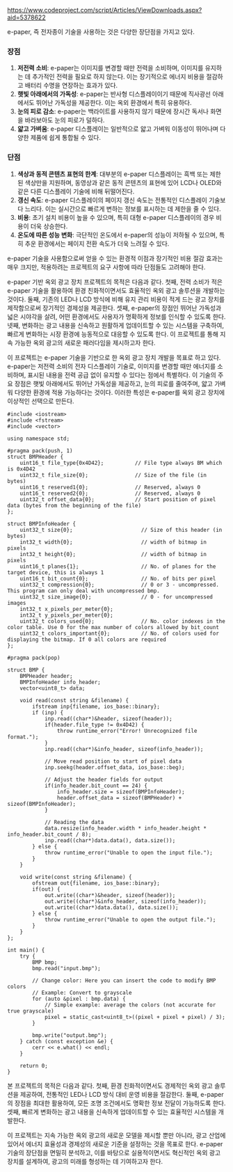 https://www.codeproject.com/script/Articles/ViewDownloads.aspx?aid=5378622


e-paper, 즉 전자종이 기술을 사용하는 것은 다양한 장단점을 가지고 있다.

### 장점

1. **저전력 소비**: e-paper는 이미지를 변경할 때만 전력을 소비하며, 이미지를 유지하는 데 추가적인 전력을 필요로 하지 않는다. 이는 장기적으로 에너지 비용을 절감하고 배터리 수명을 연장하는 효과가 있다.
2. **햇빛 아래에서의 가독성**: e-paper는 반사형 디스플레이이기 때문에 직사광선 아래에서도 뛰어난 가독성을 제공한다. 이는 옥외 환경에서 특히 유용하다.
3. **눈의 피로 감소**: e-paper는 백라이트를 사용하지 않기 때문에 장시간 독서나 화면을 바라보아도 눈의 피로가 덜하다.
4. **얇고 가벼움**: e-paper 디스플레이는 일반적으로 얇고 가벼워 이동성이 뛰어나며 다양한 제품에 쉽게 통합될 수 있다.

### 단점

1. **색상과 동적 콘텐츠 표현의 한계**: 대부분의 e-paper 디스플레이는 흑백 또는 제한된 색상만을 지원하며, 동영상과 같은 동적 콘텐츠의 표현에 있어 LCD나 OLED와 같은 다른 디스플레이 기술에 비해 뒤떨어진다.
2. **갱신 속도**: e-paper 디스플레이의 페이지 갱신 속도는 전통적인 디스플레이 기술보다 느리다. 이는 실시간으로 빠르게 변하는 정보를 표시하는 데 제한을 줄 수 있다.
3. **비용**: 초기 설치 비용이 높을 수 있으며, 특히 대형 e-paper 디스플레이의 경우 비용이 더욱 상승한다.
4. **온도에 따른 성능 변화**: 극단적인 온도에서 e-paper의 성능이 저하될 수 있으며, 특히 추운 환경에서는 페이지 전환 속도가 더욱 느려질 수 있다.

e-paper 기술을 사용함으로써 얻을 수 있는 환경적 이점과 장기적인 비용 절감 효과는 매우 크지만, 적용하려는 프로젝트의 요구 사항에 따라 단점들도 고려해야 한다.

e-paper 기반 옥외 광고 장치 프로젝트의 목적은 다음과 같다. 첫째, 전력 소비가 적은 e-paper 기술을 활용하여 환경 친화적이면서도 효율적인 옥외 광고 솔루션을 개발하는 것이다. 둘째, 기존의 LED나 LCD 방식에 비해 유지 관리 비용이 적게 드는 광고 장치를 제작함으로써 장기적인 경제성을 제공한다. 셋째, e-paper의 장점인 뛰어난 가독성과 넓은 시야각을 살려, 어떤 환경에서도 사용자가 명확하게 정보를 인식할 수 있도록 한다. 넷째, 변화하는 광고 내용을 신속하고 원활하게 업데이트할 수 있는 시스템을 구축하여, 빠르게 변화하는 시장 환경에 능동적으로 대응할 수 있도록 한다. 이 프로젝트를 통해 지속 가능한 옥외 광고의 새로운 패러다임을 제시하고자 한다.

이 프로젝트는 e-paper 기술을 기반으로 한 옥외 광고 장치 개발을 목표로 하고 있다. e-paper는 저전력 소비의 전자 디스플레이 기술로, 이미지를 변경할 때만 에너지를 소비하며, 표시된 내용을 전력 공급 없이 유지할 수 있다는 점에서 특별하다. 이 기술의 주요 장점은 햇빛 아래에서도 뛰어난 가독성을 제공하고, 눈의 피로를 줄여주며, 얇고 가벼워 다양한 환경에 적용 가능하다는 것이다. 이러한 특성은 e-paper를 옥외 광고 장치에 이상적인 선택으로 만든다.

```
#include <iostream>
#include <fstream>
#include <vector>

using namespace std;

#pragma pack(push, 1)
struct BMPHeader {
    uint16_t file_type{0x4D42};          // File type always BM which is 0x4D42
    uint32_t file_size{0};               // Size of the file (in bytes)
    uint16_t reserved1{0};               // Reserved, always 0
    uint16_t reserved2{0};               // Reserved, always 0
    uint32_t offset_data{0};             // Start position of pixel data (bytes from the beginning of the file)
};

struct BMPInfoHeader {
    uint32_t size{0};                      // Size of this header (in bytes)
    int32_t width{0};                      // width of bitmap in pixels
    int32_t height{0};                     // width of bitmap in pixels
    uint16_t planes{1};                    // No. of planes for the target device, this is always 1
    uint16_t bit_count{0};                 // No. of bits per pixel
    uint32_t compression{0};               // 0 or 3 - uncompressed. This program can only deal with uncompressed bmp.
    uint32_t size_image{0};                // 0 - for uncompressed images
    int32_t x_pixels_per_meter{0};
    int32_t y_pixels_per_meter{0};
    uint32_t colors_used{0};               // No. color indexes in the color table. Use 0 for the max number of colors allowed by bit_count
    uint32_t colors_important{0};          // No. of colors used for displaying the bitmap. If 0 all colors are required
};

#pragma pack(pop)

struct BMP {
    BMPHeader header;
    BMPInfoHeader info_header;
    vector<uint8_t> data;

    void read(const string &filename) {
        ifstream inp{filename, ios_base::binary};
        if (inp) {
            inp.read((char*)&header, sizeof(header));
            if(header.file_type != 0x4D42) {
                throw runtime_error("Error! Unrecognized file format.");
            }
            inp.read((char*)&info_header, sizeof(info_header));

            // Move read position to start of pixel data
            inp.seekg(header.offset_data, ios_base::beg);

            // Adjust the header fields for output
            if(info_header.bit_count == 24) {
                info_header.size = sizeof(BMPInfoHeader);
                header.offset_data = sizeof(BMPHeader) + sizeof(BMPInfoHeader);
            }

            // Reading the data
            data.resize(info_header.width * info_header.height * info_header.bit_count / 8);
            inp.read((char*)data.data(), data.size());
        } else {
            throw runtime_error("Unable to open the input file.");
        }
    }

    void write(const string &filename) {
        ofstream out{filename, ios_base::binary};
        if(out) {
            out.write((char*)&header, sizeof(header));
            out.write((char*)&info_header, sizeof(info_header));
            out.write((char*)data.data(), data.size());
        } else {
            throw runtime_error("Unable to open the output file.");
        }
    }
};

int main() {
    try {
        BMP bmp;
        bmp.read("input.bmp");

        // Change color: Here you can insert the code to modify BMP colors
        // Example: Convert to grayscale
        for (auto &pixel : bmp.data) {
            // Simple example: average the colors (not accurate for true grayscale)
            pixel = static_cast<uint8_t>((pixel + pixel + pixel) / 3);
        }

        bmp.write("output.bmp");
    } catch (const exception &e) {
        cerr << e.what() << endl;
    }

    return 0;
}
```

본 프로젝트의 목적은 다음과 같다. 첫째, 환경 친화적이면서도 경제적인 옥외 광고 솔루션을 제공하여, 전통적인 LED나 LCD 방식 대비 운영 비용을 절감한다. 둘째, e-paper의 장점을 최대한 활용하여, 모든 조명 조건에서도 명확한 정보 전달이 가능하도록 한다. 셋째, 빠르게 변화하는 광고 내용을 신속하게 업데이트할 수 있는 효율적인 시스템을 개발한다.

이 프로젝트는 지속 가능한 옥외 광고의 새로운 모델을 제시할 뿐만 아니라, 광고 산업에 있어서 에너지 효율성과 경제성의 새로운 기준을 설정하는 것을 목표로 한다. e-paper 기술의 장단점을 면밀히 분석하고, 이를 바탕으로 실용적이면서도 혁신적인 옥외 광고 장치를 설계하여, 광고의 미래를 형성하는 데 기여하고자 한다.

